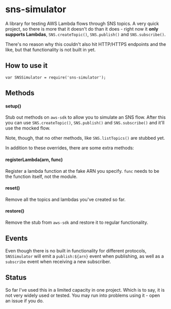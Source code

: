 # sns-simulator

A library for testing AWS Lambda flows through SNS topics. A very quick
project, so there is more that it doesn't do than it does - right now it
**only supports Lambdas**, `SNS.createTopic()`, `SNS.publish()` and 
`SNS.subscribe()`. 

 There's no 
reason why this couldn't also hit HTTP/HTTPS endpoints and the like, but
that functionality is not built in yet.

## How to use it

    var SNSSimulator = require('sns-simulator');
    
## Methods

#### setup()

Stub out methods on `aws-sdk` to allow you to simulate an SNS flow. After
this you can use `SNS.createTopic()`, `SNS.publish()` and `SNS.subscribe()`
and it'll use the mocked flow.

Note, though, that no other methods, like `SNS.listTopics()` are stubbed yet.

In addition to these overrides, there are some extra methods:

#### registerLambda(arn, func)

Register a lambda function at the fake ARN you specify. `func` needs to be
the function itself, not the module.

#### reset()

Remove all the topics and lambdas you've created so far.

#### restore()

Remove the stub from `aws-sdk` and restore it to regular functionality.

## Events

Even though there is no built in functionality for different protocols,
`SNSSimulator` will emit a `publish:${arn}` event when publishing, as well
as a `subscribe` event when receiving a new subscriber.

## Status

So far I've used this in a limited capacity in one project. Which is to say,
it is not very widely used or tested. You may run into problems using it - 
open an issue if you do.